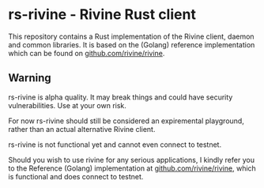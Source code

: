 # rs-rivine - Rivine Rust client

This repository contains a Rust implementation of the Rivine client, daemon and common libraries. It is based on the (Golang) reference implementation which can be found on [github.com/rivine/rivine](http://github.com/rivine/rivine).

## Warning

rs-rivine is alpha quality. It may break things and could have security vulnerabilities. Use at your own risk.

For now rs-rivine should still be considered an expiremental playground, rather than an actual alternative Rivine client.

rs-rivine is not functional yet and cannot even connect to testnet.

Should you wish to use rivine for any serious applications, I kindly refer you to the Reference (Golang) implementation at [github.com/rivine/rivine](http://github.com/rivine/rivine), which is functional and does connect to testnet.
